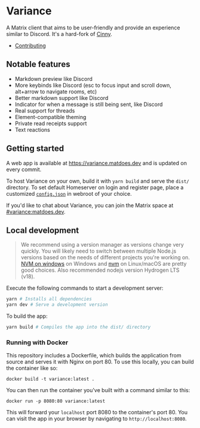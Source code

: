 # Variance

A Matrix client that aims to be user-friendly and provide an experience similar to Discord. It's a hard-fork of [Cinny](https://github.com/cinnyapp/cinny).

- [Contributing](./CONTRIBUTING.md)

## Notable features

- Markdown preview like Discord
- More keybinds like Discord (esc to focus input and scroll down, alt+arrow to navigate rooms, etc)
- Better markdown support like Discord
- Indicator for when a message is still being sent, like Discord
- Real support for threads
- Element-compatible theming
- Private read receipts support
- Text reactions

## Getting started
A web app is available at https://variance.matdoes.dev and is updated on every commit.

To host Variance on your own, build it with `yarn build` and serve the `dist/` directory. To set default Homeserver on login and register page, place a customized [`config.json`](config.json) in webroot of your choice.

If you'd like to chat about Variance, you can join the Matrix space at [#variance:matdoes.dev](https://matrix.to/#/#variance:matdoes.dev).

## Local development
> We recommend using a version manager as versions change very quickly. You will likely need to switch
> between multiple Node.js versions based on the needs of different projects you're working on.
> [NVM on windows](https://github.com/coreybutler/nvm-windows#installation--upgrades) on Windows
> and [nvm](https://github.com/nvm-sh/nvm) on Linux/macOS are pretty good choices. Also recommended
> nodejs version Hydrogen LTS (v18).

Execute the following commands to start a development server:
```sh
yarn # Installs all dependencies
yarn dev # Serve a development version
```

To build the app:
```sh
yarn build # Compiles the app into the dist/ directory
```

### Running with Docker
This repository includes a Dockerfile, which builds the application from source and serves it with Nginx on port 80. To
use this locally, you can build the container like so:
```
docker build -t variance:latest .
```

You can then run the container you've built with a command similar to this:
```
docker run -p 8080:80 variance:latest
```

This will forward your `localhost` port 8080 to the container's port 80. You can visit the app in your browser by navigating to `http://localhost:8080`.

